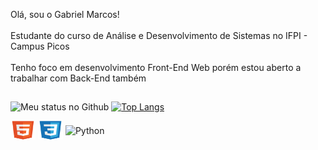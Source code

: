 Olá, sou o Gabriel Marcos!<br><br>
Estudante do curso de Análise e Desenvolvimento de Sistemas no IFPI - Campus Picos<br><br>
Tenho foco em desenvolvimento Front-End Web porém estou aberto a trabalhar com Back-End também
##

![Meu status no Github](https://github-readme-stats.vercel.app/api?username=Gabriell1507&show_icons=true&theme=react )
[![Top Langs](https://github-readme-stats.vercel.app/api/top-langs/?username=Gabriell1507&layout=compact&theme=react )](https://github.com/Gabriell1507/github-readme-stats)

  <div>
  <img align="center" alt="HTML" height="30" width="40" src="https://raw.githubusercontent.com/devicons/devicon/master/icons/html5/html5-original.svg">
  <img align="center" alt="CSS" height="30" width="40" src="https://raw.githubusercontent.com/devicons/devicon/master/icons/css3/css3-original.svg">
  <img align="center" alt="Python" height="30" width="40" src="https://raw.githubusercontent.com/jmnote/z-icons/master/svg/javascript.svg">
  </div>
  


</div>





